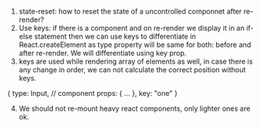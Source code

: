 1. state-reset: how to reset the state of a uncontrolled componnet after re-render?
2. Use keys: if there is a component and on re-render we display it in an if-else statement then we can use keys to differentiate in React.createElement as type property will be same for both: before and after re-render. We will differentiate using key prop.
3. keys are used while rendering array of elements as well, in case there is any change in order, we can not calculate the correct position without keys.

{
    type: Input, // component
    props: {
       ... 
    },
    key: "one"
}   

4. We should not re-mount heavy react components, only lighter ones are ok.